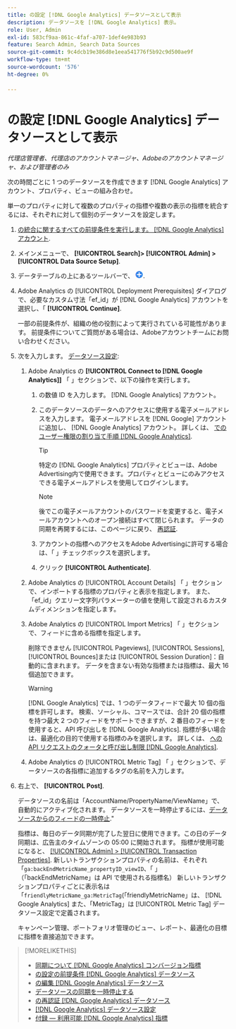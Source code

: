 ```yaml
---
title: の設定 [!DNL Google Analytics] データソースとして表示
description: データソースを [!DNL Google Analytics] 表示。
role: User, Admin
exl-id: 583cf9aa-861c-4faf-a707-1def4e983b93
feature: Search Admin, Search Data Sources
source-git-commit: 9c4dcb19e386d8e1eea541776f5b92c9d500ae9f
workflow-type: tm+mt
source-wordcount: '576'
ht-degree: 0%

---
```


# の設定 [!DNL Google Analytics] データソースとして表示

*代理店管理者、代理店のアカウントマネージャ、Adobeのアカウントマネージャ、および管理者のみ*

次の時間ごとに 1 つのデータソースを作成できます [!DNL Google Analytics] アカウント、プロパティ、ビューの組み合わせ。

単一のプロパティに対して複数のプロパティの指標や複数の表示の指標を統合するには、それぞれに対して個別のデータソースを設定します。

1. [の統合に関するすべての前提条件を実行します。 [!DNL Google Analytics] アカウント](data-source-prerequisites.md).

1. メインメニューで、 **[!UICONTROL Search]> [!UICONTROL Admin] >[!UICONTROL Data Source Setup]**.

1. データテーブルの上にあるツールバーで、 ![作成](/help/search-social-commerce/assets/add.png "作成").

1. Adobe Analytics の [!UICONTROL Deployment Prerequisites] ダイアログで、必要なカスタム寸法「ef_id」が [!DNL Google Analytics] アカウントを選択し、「 **[!UICONTROL Continue]**.

   一部の前提条件が、組織の他の役割によって実行されている可能性があります。 前提条件についてご質問がある場合は、Adobeアカウントチームにお問い合わせください。

1. 次を入力します。 [データソース設定](data-source-settings.md):

   1. Adobe Analytics の **[!UICONTROL Connect to [!DNL Google Analytics]]** 「 」セクションで、以下の操作を実行します。

      1. の数値 ID を入力します。 [!DNL Google Analytics] アカウント。

      1. このデータソースのデータへのアクセスに使用する電子メールアドレスを入力します。 電子メールアドレスを [!DNL Google] アカウントに追加し、 [!DNL Google Analytics] アカウント。 詳しくは、 [でのユーザー権限の割り当て手順 [!DNL Google Analytics]](https://support.google.com/analytics/answer/9305587).

         >[!TIP]
         >
         >特定の [!DNL Google Analytics] プロパティとビューは、Adobe Advertising内で使用できます。プロパティとビューにのみアクセスできる電子メールアドレスを使用してログインします。

         >[!NOTE]
         >
         >後でこの電子メールアカウントのパスワードを変更すると、電子メールアカウントへのオープン接続はすべて閉じられます。 データの同期を再開するには、このページに戻り、 [再認証](data-source-reauthenticate.md).

      1. アカウントの指標へのアクセスをAdobe Advertisingに許可する場合は、「 」チェックボックスを選択します。

      1. クリック **[!UICONTROL Authenticate]**.

   1. Adobe Analytics の [!UICONTROL Account Details] 「 」セクションで、インポートする指標のプロパティと表示を指定します。 また、「ef_id」クエリー文字列パラメーターの値を使用して設定されるカスタムディメンションを指定します。

   1. Adobe Analytics の [!UICONTROL Import Metrics] 「 」セクションで、フィードに含める指標を指定します。

      削除できません [!UICONTROL Pageviews], [!UICONTROL Sessions], [!UICONTROL Bounces]または [!UICONTROL Session Duration]：自動的に含まれます。 データを含まない有効な指標または指標は、最大 16 個追加できます。

      >[!WARNING]
      >
      >[!DNL Google Analytics] では、1 つのデータフィードで最大 10 個の指標を許可します。 検索、ソーシャル、コマースでは、合計 20 個の指標を持つ最大 2 つのフィードをサポートできますが、2 番目のフィードを使用すると、API 呼び出しを [!DNL Google Analytics]. 指標が多い場合は、最適化の目的で使用する指標のみを選択します。 詳しくは、 [への API リクエストのクォータと呼び出し制限 [!DNL Google Analytics]](https://developers.google.com/analytics/devguides/reporting/core/v4/limits-quotas).

   1. Adobe Analytics の [!UICONTROL Metric Tag] 「 」セクションで、データソースの各指標に追加するタグの名前を入力します。

1. 右上で、 **[!UICONTROL Post]**.

   データソースの名前は「AccountName/PropertyName/ViewName」で、自動的にアクティブ化されます。 データソースを一時停止するには、[データソースからのフィードの一時停止](data-source-pause.md).&quot;

   指標は、毎日のデータ同期が完了した翌日に使用できます。この日のデータ同期は、広告主のタイムゾーンの 05:00 に開始されます。 指標が使用可能になると、 [[!UICONTROL Admin] > [!UICONTROL Transaction Properties]](/help/search-social-commerce/admin/transaction-properties/transaction-property-about.md). 新しいトランザクションプロパティの名前は、それぞれ「`ga:backEndMetricName_propertyID_viewID`、「 」（「backEndMetricName」は API で使用される指標名） 新しいトランザクションプロパティごとに表示名は「`friendlyMetricName_ga:MetricTag`(「friendlyMetricName」は、 [!DNL Google Analytics] また、「MetricTag」は [!UICONTROL Metric Tag] データソース設定で定義されます。

   キャンペーン管理、ポートフォリオ管理のビュー、レポート、最適化の目標に指標を直接追加できます。

>[!MORELIKETHIS]
>
>* [同期について [!DNL Google Analytics] コンバージョン指標](data-source-about.md)
>* [の設定の前提条件 [!DNL Google Analytics] データソース](data-source-prerequisites.md)
>* [の編集 [!DNL Google Analytics] データソース](data-source-edit.md)
>* [データソースの同期を一時停止する](data-source-pause.md)
>* [の再認証 [!DNL Google Analytics] データソース](data-source-reauthenticate.md)
>* [[!DNL Google Analytics] データソース設定](data-source-settings.md)
>* [付録 — 利用可能 [!DNL Google Analytics] 指標](data-source-ga-metrics.md)
